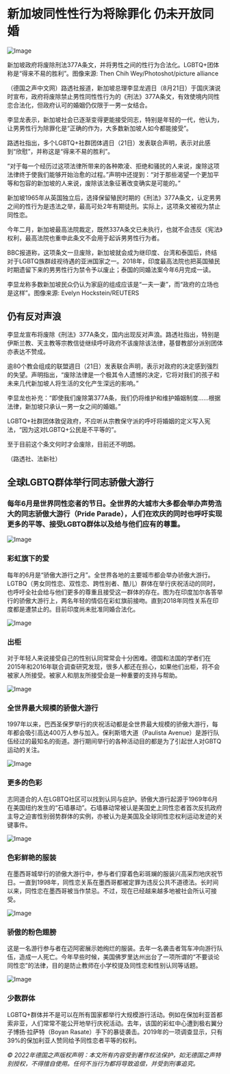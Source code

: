 # 新加坡同性性行为将除罪化 仍未开放同婚

![Image](https://p.dw.com/p/4FqbF)

新加坡政府将废除刑法377A条文，并将男性之间的性行为合法化。LGBTQ+团体称是“得来不易的胜利”。图像来源: Then Chih Wey/Photoshot/picture alliance

（德国之声中文网）路透社报道，新加坡总理李显龙週日（8月21日）于国庆演说时宣布，政府将废除禁止男性同性性行为的《刑法》377A条文，有效使境内同性恋合法化，但政府认可的婚姻仍仅限于一男一女结合。

李显龙表示，新加坡社会已逐渐变得更能接受同志，特别是年轻的一代，他认为，让男男性行为除罪化是“正确的作为，大多数新加坡人如今都能接受”。

路透社指出，多个LGBTQ+社群团体週日（21日）发表联合声明，表示对此感到“欣慰”，并称这是“得来不易的胜利”。

“对于每一个经历过这项法律所带来的各种欺凌、拒绝和骚扰的人来说，废除这项法律终于使我们能够开始治愈的过程。”声明中还提到：“对于那些渴望一个更加平等和包容的新加坡的人来说，废除该法象征著改变确实是可能的。”

新加坡1965年从英国独立后，选择保留殖民时期的《刑法》377A条文，认定男男之间的性行为是违法之举，最高可处2年有期徒刑。实际上，这项条文被视为禁止同性恋。

今年二月，新加坡最高法院裁定，既然337A条文已未执行，也就不会违反《宪法》权利，最高法院也重申此条文不会用于起诉男男性行为者。

BBC报道称，这项条文一旦废除，新加坡就会成为继印度、台湾和泰国后，终结对于LGBTQ族群歧视待遇的亚洲国家之一。2018年，印度最高法院也把英国殖民时期遗留下来的男男性行为禁令予以废止；泰国的同婚法案今年6月完成一读。

李显龙称多数新加坡民众仍认为家庭的组成应该是“一夫一妻”，而“政府的立场也是这样”。图像来源: Evelyn Hockstein/REUTERS

## 仍有反对声浪

李显龙宣布将废除《刑法》377A条文，国内出现反对声浪。路透社指出，特别是伊斯兰教、天主教等宗教信徒继续呼吁政府不该废除该法律，基督教部分派别团体亦表达不赞成。

逾80个教会组成的联盟週日（21日）发表联合声明，表示对政府的决定感到强烈的失望。声明指出，“废除法律是一个极其令人遗憾的决定，它将对我们的孩子和未来几代新加坡人将生活的文化产生深远的影响。”

李显龙也补充：“即使我们废除第377A条，我们仍将维护和维护婚姻制度……根据法律，新加坡只承认一男一女之间的婚姻。”

LGBTQ+社群团体敦促政府，不应听从宗教保守派的呼吁将婚姻的定义写入宪法，“因为这对LGBTQ+公民是不平等的”。

至于目前这个条文何时才会废除，目前还不明朗。

（路透社、法新社）

## 全球LGBTQ群体举行同志骄傲大游行

### 每年6月是世界同性恋者的节日。全世界的大城市大多都会举办声势浩大的同志骄傲大游行（Pride Parade），人们在欢庆的同时也呼吁实现更多的平等、接受LGBTQ群体以及给与他们应有的尊重。

![Image](https://example.com/path/to/image1.jpg)
### 彩虹旗下的爱

每年的6月是“骄傲大游行之月”。全世界各地的主要城市都会举办骄傲大游行。LGTBQ（男女同性恋、双性恋、跨性别者、酷儿）群体在举行庆祝活动的同时，也呼吁全社会给与他们更多的尊重且接受这一群体的存在。图为在印度加尔各答举行的骄傲大游行上，两名年轻的情侣在彩虹旗前接吻。直到2018年同性关系在印度都是遭禁止的。目前印度尚未批准同婚合法化。

![Image](https://example.com/path/to/image2.jpg)
### 出柜

对于年轻人来说接受自己的性别认同常常会十分困难。德国和法国的学者们在2015年和2016年联合调查研究发现，很多人都还在担心，如果他们出柜，将不会被家人所接受。被家人和朋友所接受会是一种重要的支持与帮助。

![Image](https://example.com/path/to/image3.jpg)
### 全世界最大规模的骄傲大游行

1997年以来，巴西圣保罗举行的庆祝活动都是全世界最大规模的骄傲大游行，每年都会吸引高达400万人参与加入。保利斯塔大道（Paulista Avenue）是游行队伍经过的最知名的街道。游行期间举行的各种活动目的都是为了引起世人对GBTQ运动的关注。

![Image](https://example.com/path/to/image4.jpg)
### 更多的色彩

志同道合的人在LGBTQ社区可以找到认同与庇护。骄傲大游行起源于1969年6月在美国纽约发生的“石墙暴动”。石墙暴动常被认是美国史上同性恋者首次反抗政府主导之迫害性别弱势群体的实例，亦被认为是美国及全球同性恋权利运动发迹的关键事件。

![Image](https://example.com/path/to/image5.jpg)
### 色彩鲜艳的服装

在墨西哥城举行的骄傲大游行中，参与者们穿着色彩斑斓的服装兴高采烈地庆祝节日。一直到1998年，同性恋关系在墨西哥都被定罪为违反公共不道德法。长时间以来，同性恋在墨西哥被当作禁忌。不过，现在已经越来越多地被社会所认可接受。

![Image](https://example.com/path/to/image6.jpg)
### 骄傲的粉色翅膀

这是一名游行参与者在迈阿密展示她绚烂的服装。去年一名袭击者驾车冲向游行队伍，造成一人死亡。今年早些时候，美国佛罗里达州出台了一项所谓的“不要谈论同性恋”的法律，目的是防止教师在小学校提及同性恋和性别认同等话题。

![Image](https://example.com/path/to/image7.jpg)
### 少数群体

LGBTQ+群体并不是可以在所有国家都举行大规模游行活动。例如在保加利亚首都索非亚，人们常常不能公开地举行庆祝活动。去年，该国的彩虹中心遭到极右翼分子博扬·拉萨特（Boyan Rasate）手下的暴徒袭击。2019年的一项调查显示，只有39%的保加利亚人赞同给予同性恋者平等的权利。

_© 2022年德国之声版权声明：本文所有内容受到著作权法保护，如无德国之声特别授权，不得擅自使用。任何不当行为都将导致追偿，并受到刑事追究。_
